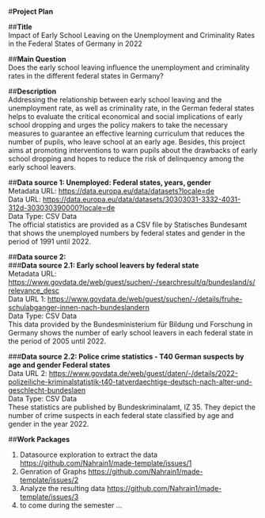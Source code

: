 #****Project Plan****

##**Title**  
Impact of Early School Leaving on the Unemployment and Criminality Rates in the Federal States of Germany in 2022  

##**Main Question**  
Does the early school leaving influence the unemployment and criminality rates in the different federal states in Germany?  

##**Description**  
Addressing the relationship between early school leaving and the unemployment rate, as well as criminality rate, in the German federal states helps to evaluate the critical economical and social implications of early school dropping and urges the policy makers to take the necessary measures to guarantee an effective learning curriculum that reduces the number of pupils, who leave school at an early age. Besides, this project aims at promoting interventions to warn pupils about the drawbacks of early school dropping and hopes to reduce the risk of delinquency among the early school leavers. 

##**Data source 1: Unemployed: Federal states, years, gender**  
Metadata URL: https://data.europa.eu/data/datasets?locale=de  
Data URL: https://data.europa.eu/data/datasets/30303031-3332-4031-312d-303030390000?locale=de  
Data Type: CSV Data  
The official statistics are provided as a CSV file by Statisches Bundesamt that shows the unemployed numbers by federal states and gender in the period of 1991 until 2022. 

##**Data source 2:**  
###**Data source 2.1: Early school leavers by federal state**  
Metadata URL: https://www.govdata.de/web/guest/suchen/-/searchresult/q/bundesland/s/relevance_desc  
Data URL 1: https://www.govdata.de/web/guest/suchen/-/details/fruhe-schulabganger-innen-nach-bundeslandern   
Data Type: CSV Data  
This data provided by the Bundesministerium für Bildung und Forschung in Germany shows the number of early school leavers in each federal state in the period of 2005 until 2022.


###**Data source 2.2: Police crime statistics - T40 German suspects by age and gender Federal states**  
Data URL 2: https://www.govdata.de/web/guest/daten/-/details/2022-polizeiliche-kriminalstatistik-t40-tatverdaechtige-deutsch-nach-alter-und-geschlecht-bundeslaen  
Data Type: CSV Data  
These statistics are published by Bundeskriminalamt, IZ 35. They depict the number of crime suspects in each federal state classified by age and gender in the year 2022.   

##**Work Packages**  
1. Datasource exploration to extract the data https://github.com/Nahrain1/made-template/issues/1  
2. Genration of Graphs https://github.com/Nahrain1/made-template/issues/2  
3. Analyze the resulting data https://github.com/Nahrain1/made-template/issues/3  
4. to come during the semester ... 
